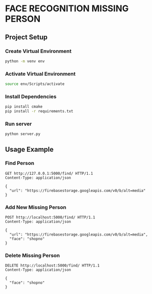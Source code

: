 # FACE RECOGNITION MISSING PERSON

## Project Setup
### Create Virtual Environment
```bash
python -m venv env
```
### Activate Virtual Environment
```bash
source env/Scripts/activate
```
### Install Dependencies
```bash
pip install cmake
pip install -r requirements.txt
```
### Run server
```bash
python server.py
```

## Usage Example
### Find Person
```http
GET http://127.0.0.1:5000/find/ HTTP/1.1
Content-Type: application/json

{
  "url": "https://firebasestorage.googleapis.com/v0/b/alt=media"
}
```
### Add New Missing Person
```http
POST http://localhost:5000/find/ HTTP/1.1
Content-Type: application/json

{
  "url": "https://firebasestorage.googleapis.com/v0/b/alt=media",
  "face": "shopno"
}
```
### Delete Missing Person
```http
DELETE http://localhost:5000/find/ HTTP/1.1
Content-Type: application/json

{
  "face": "shopno"
}
```